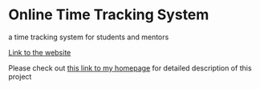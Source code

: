 # Online Time Tracking System
a time tracking system for students and mentors

[Link to the website](http://www.cs.colostate.edu/~lisaxu/time404/index.php)


Please check out [this link to my homepage](http://www.zichunxu.com/cs_timetrack.html) for detailed description of this project
